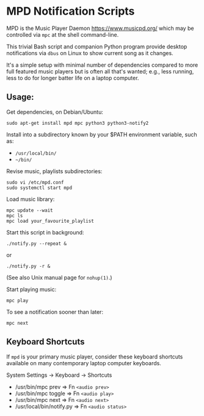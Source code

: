MPD Notification Scripts
========================

MPD is the Music Player Daemon <https://www.musicpd.org/>
which may be controlled via `mpc` at the shell command-line.

This trivial Bash script and companion Python program provide desktop
notifications via `dbus` on Linux to show current song as it changes.

It's a simple setup with minimal number of dependencies compared to more
full featured music players but is often all that's wanted; e.g., less
running, less to do for longer batter life on a laptop computer.

## Usage:

Get dependencies, on Debian/Ubuntu:

	sudo apt-get install mpd mpc python3 python3-notify2

Install into a subdirectory known by your $PATH environment variable, such as:

- `/usr/local/bin/`
- `~/bin/`

Revise music, playlists subdirectories:

	sudo vi /etc/mpd.conf
	sudo systemctl start mpd

Load music library:

	mpc update --wait
	mpc ls
	mpc load your_favourite_playlist

Start this script in background:

	./notify.py --repeat &

or

	./notify.py -r &
    
(See also Unix manual page for `nohup(1)`.)

Start playing music:

	mpc play

To see a notification sooner than later:

	mpc next

## Keyboard Shortcuts

If `mpd` is your primary music player, consider these keyboard shortcuts
available on many contemporary laptop computer keyboards.

System Settings -> Keyboard -> Shortcuts

- /usr/bin/mpc prev => Fn `<audio prev>`
- /usr/bin/mpc toggle => Fn `<audio play>`
- /usr/bin/mpc next => Fn `<audio next>`
- /usr/local/bin/notify.py => Fn `<audio status>`
